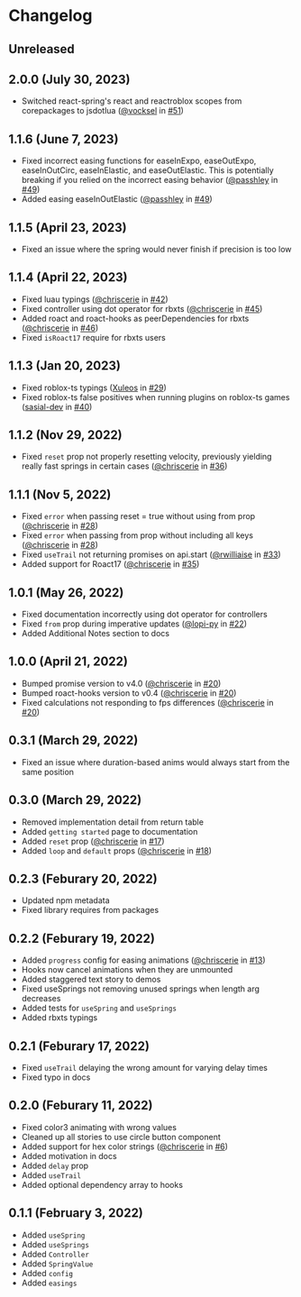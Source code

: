 # Changelog

## Unreleased

## 2.0.0 (July 30, 2023)
* Switched react-spring's react and reactroblox scopes from corepackages to jsdotlua ([@vocksel](https://github.com/vocksel) in [#51](https://github.com/chriscerie/roact-spring/pull/51))

## 1.1.6 (June 7, 2023)
* Fixed incorrect easing functions for easeInExpo, easeOutExpo, easeInOutCirc, easeInElastic, and easeOutElastic. This is potentially breaking if you relied on the incorrect easing behavior ([@passhley](https://github.com/passhley) in [#49](https://github.com/chriscerie/roact-spring/pull/49))
* Added easing easeInOutElastic ([@passhley](https://github.com/passhley) in [#49](https://github.com/chriscerie/roact-spring/pull/49))

## 1.1.5 (April 23, 2023)
* Fixed an issue where the spring would never finish if precision is too low

## 1.1.4 (April 22, 2023)
* Fixed luau typings ([@chriscerie](https://github.com/chriscerie) in [#42](https://github.com/chriscerie/roact-spring/pull/42))
* Fixed controller using dot operator for rbxts ([@chriscerie](https://github.com/chriscerie) in [#45](https://github.com/chriscerie/roact-spring/pull/45))
* Added roact and roact-hooks as peerDependencies for rbxts ([@chriscerie](https://github.com/chriscerie) in [#46](https://github.com/chriscerie/roact-spring/pull/46))
* Fixed `isRoact17` require for rbxts users

## 1.1.3 (Jan 20, 2023)
* Fixed roblox-ts typings ([Xuleos](https://github.com/Xuleos) in [#29](https://github.com/chriscerie/roact-spring/pull/29))
* Fixed roblox-ts false positives when running plugins on roblox-ts games ([sasial-dev](https://github.com/sasial-dev) in [#40](https://github.com/chriscerie/roact-spring/pull/40))

## 1.1.2 (Nov 29, 2022)
* Fixed `reset` prop not properly resetting velocity, previously yielding really fast springs in certain cases ([@chriscerie](https://github.com/chriscerie) in [#36](https://github.com/chriscerie/roact-spring/pull/36))

## 1.1.1 (Nov 5, 2022)
* Fixed `error` when passing reset = true without using from prop ([@chriscerie](https://github.com/chriscerie) in [#28](https://github.com/chriscerie/roact-spring/pull/28))
* Fixed `error` when passing from prop without including all keys ([@chriscerie](https://github.com/chriscerie) in [#28](https://github.com/chriscerie/roact-spring/pull/28))
* Fixed `useTrail` not returning promises on api.start ([@rwilliaise](https://github.com/rwilliaise) in [#33](https://github.com/chriscerie/roact-spring/pull/33))
* Added support for Roact17 ([@chriscerie](https://github.com/chriscerie) in [#35](https://github.com/chriscerie/roact-spring/pull/35))

## 1.0.1 (May 26, 2022)
* Fixed documentation incorrectly using dot operator for controllers
* Fixed `from` prop during imperative updates ([@lopi-py](https://github.com/lopi-py) in [#22](https://github.com/chriscerie/roact-spring/pull/22))
* Added Additional Notes section to docs

## 1.0.0 (April 21, 2022)
* Bumped promise version to v4.0 ([@chriscerie](https://github.com/chriscerie) in [#20](https://github.com/chriscerie/roact-spring/pull/20))
* Bumped roact-hooks version to v0.4 ([@chriscerie](https://github.com/chriscerie) in [#20](https://github.com/chriscerie/roact-spring/pull/20))
* Fixed calculations not responding to fps differences ([@chriscerie](https://github.com/chriscerie) in [#20](https://github.com/chriscerie/roact-spring/pull/20))

## 0.3.1 (March 29, 2022)
* Fixed an issue where duration-based anims would always start from the same position

## 0.3.0 (March 29, 2022)

* Removed implementation detail from return table
* Added `getting started` page to documentation
* Added `reset` prop ([@chriscerie](https://github.com/chriscerie) in [#17](https://github.com/chriscerie/roact-spring/pull/17))
* Added `loop` and `default` props ([@chriscerie](https://github.com/chriscerie) in [#18](https://github.com/chriscerie/roact-spring/pull/18))

## 0.2.3 (Feburary 20, 2022)

* Updated npm metadata
* Fixed library requires from packages

## 0.2.2 (Feburary 19, 2022)

* Added `progress` config for easing animations ([@chriscerie](https://github.com/chriscerie) in [#13](https://github.com/chriscerie/roact-spring/pull/13))
* Hooks now cancel animations when they are unmounted
* Added staggered text story to demos
* Fixed useSprings not removing unused springs when length arg decreases
* Added tests for `useSpring` and `useSprings`
* Added rbxts typings

## 0.2.1 (Feburary 17, 2022)

* Fixed `useTrail` delaying the wrong amount for varying delay times
* Fixed typo in docs

## 0.2.0 (Feburary 11, 2022)

* Fixed color3 animating with wrong values
* Cleaned up all stories to use circle button component
* Added support for hex color strings ([@chriscerie](https://github.com/chriscerie) in [#6](https://github.com/chriscerie/roact-spring/pull/6))
* Added motivation in docs
* Added `delay` prop
* Added `useTrail`
* Added optional dependency array to hooks

## 0.1.1 (February 3, 2022)

* Added `useSpring`
* Added `useSprings`
* Added `Controller`
* Added `SpringValue`
* Added `config`
* Added `easings`